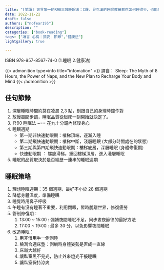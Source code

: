 ```yaml
---
title: "[閱讀] 世界第一的R90高效睡眠法：C羅、貝克漢的睡眠教練教你如何睡得少，也能表現得好"
date: 2022-11-21
draft: false
authors: ["nofear195"]
description: ""
categories: ["book-reading"]
tags: ["讀書 心得｜摘要｜節錄","健康法"]
lightgallery: true

---
```


ISBN 978-957-8567-74-0 (1.睡眠 2.健康法)
<!--more-->

{{< admonition type=info title="infomation"  >}}
譯自： Sleep: The Myth of 8 Hours, the Power of Naps, and the New Plan to Recharge Your Body and Mind
{{< /admonition >}}

## 佳句節錄

1. 深層睡眠時間約莫在凌晨 2,3 點，別跟自己的身理時鐘作對
2. 放慢晨間步調，睡眠品質從起床一刻開始就決定了。
3. Ｒ90 睡眠法 ~== 在九十分鐘內修復身心
4. 睡眠週期
    - 第一期非快速動眼期：樓梯頂端，逐漸入睡
    - 第二期飛快速動眼期：樓梯中斷，淺層睡眠 (大部分時間處在的狀態)
    - 第三期與第四期飛快速動眼期：樓梯底層，深層睡眠 (身體修復期)
    - 快速動眼期 ： 螺旋滑梯，重回樓梯頂層，進入淺層睡眠
5. 睡眠的品質取決於是否經歷一連串的睡眠週期

## 睡眠策略

1. 理想睡眠週期：35 個週期，最好不小於 28 個週期
2. 降低身體溫度，準備睡眠
3. 睡覺時用鼻子呼吸
4. 午睡有沒有睡著不重要，利用閉眼，暫時脫離世界，修復疲勞
5. 管制修復期：
    1. 13:00 ~ 15:00 : 彌補夜間睡眠不足，同步晝夜節律的最好方法
    2. 17:00 ~ 19:00 : 最多 30 分，以免影響夜間睡眠
6. 改造睡眠：
    1. 用非慣用手一側側睡
    2. 檢測合適床墊：側躺時身體姿勢是否成一直線
    3. 床越大越好
    4. 讓臥室黑不見光，防止外來燈光干擾睡眠
    5. 讓臥室保持涼爽
